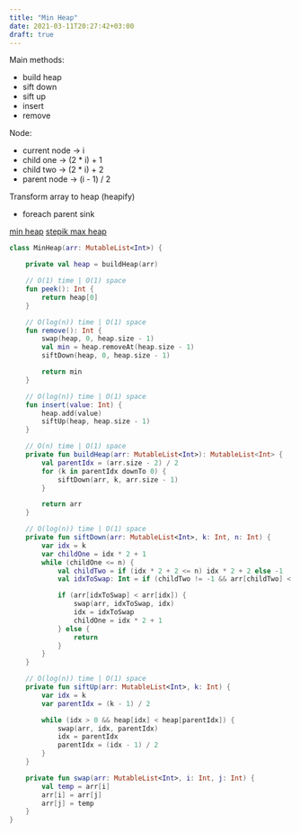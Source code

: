 ```yaml
---
title: "Min Heap"
date: 2021-03-11T20:27:42+03:00
draft: true
---
```


Main methods:
- build heap
- sift down
- sift up
- insert
- remove

Node:
- current node -> i
- child one -> (2 * i) + 1
- child two -> (2 * i) + 2
- parent node -> (i - 1) / 2

Transform array to heap (heapify)
- foreach parent sink

[min heap](https://github.com/solairerove/algs4-leprosorium/blob/master/src/main/kotlin/com/github/solairerove/algs4/leprosorium/heap/MinHeap.kt)
[stepik max heap](https://gist.github.com/solairerove/d1c50a0a88f72cab215e0955a27797dd)

```kotlin
class MinHeap(arr: MutableList<Int>) {

    private val heap = buildHeap(arr)

    // O(1) time | O(1) space
    fun peek(): Int {
        return heap[0]
    }

    // O(log(n)) time | O(1) space
    fun remove(): Int {
        swap(heap, 0, heap.size - 1)
        val min = heap.removeAt(heap.size - 1)
        siftDown(heap, 0, heap.size - 1)

        return min
    }

    // O(log(n)) time | O(1) space
    fun insert(value: Int) {
        heap.add(value)
        siftUp(heap, heap.size - 1)
    }

    // O(n) time | O(1) space
    private fun buildHeap(arr: MutableList<Int>): MutableList<Int> {
        val parentIdx = (arr.size - 2) / 2
        for (k in parentIdx downTo 0) {
            siftDown(arr, k, arr.size - 1)
        }

        return arr
    }

    // O(log(n)) time | O(1) space
    private fun siftDown(arr: MutableList<Int>, k: Int, n: Int) {
        var idx = k
        var childOne = idx * 2 + 1
        while (childOne <= n) {
            val childTwo = if (idx * 2 + 2 <= n) idx * 2 + 2 else -1
            val idxToSwap: Int = if (childTwo != -1 && arr[childTwo] < arr[childOne]) childTwo else childOne

            if (arr[idxToSwap] < arr[idx]) {
                swap(arr, idxToSwap, idx)
                idx = idxToSwap
                childOne = idx * 2 + 1
            } else {
                return
            }
        }
    }

    // O(log(n)) time | O(1) space
    private fun siftUp(arr: MutableList<Int>, k: Int) {
        var idx = k
        var parentIdx = (k - 1) / 2

        while (idx > 0 && heap[idx] < heap[parentIdx]) {
            swap(arr, idx, parentIdx)
            idx = parentIdx
            parentIdx = (idx - 1) / 2
        }
    }

    private fun swap(arr: MutableList<Int>, i: Int, j: Int) {
        val temp = arr[i]
        arr[i] = arr[j]
        arr[j] = temp
    }
}
```
